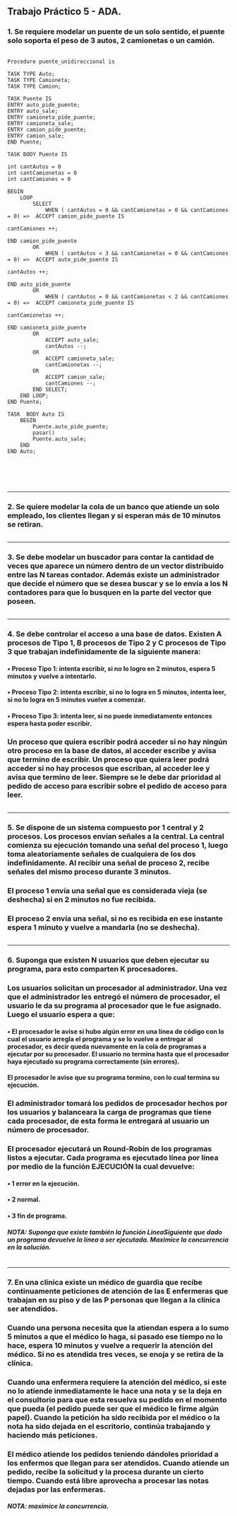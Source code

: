 ## Trabajo Práctico 5 - ADA.

### 1. Se requiere modelar un puente de un solo sentido, el puente solo soporta el peso de 3 autos, 2 camionetas o un camión.

~~~

Procedure puente_unidireccional is

TASK TYPE Auto;
TASK TYPE Camioneta;
TASK TYPE Camion;

TASK Puente IS
ENTRY auto_pide_puente;
ENTRY auto_sale;
ENTRY camioneta_pide_puente;
ENTRY camioneta_sale;
ENTRY camion_pide_puente;
ENTRY camion_sale;
END Puente;

TASK BODY Puente IS

int cantAutos = 0
int cantCamionetas = 0 
int cantCamiones = 0

BEGIN
    LOOP
        SELECT
            WHEN ( cantAutos = 0 && cantCamionetas = 0 && cantCamiones = 0) =>  ACCEPT camion_pide_puente IS
                                                                                cantCamiones ++;
                                                                                END camion_pide_puente
        OR
            WHEN ( cantAutos < 3 && cantCamionetas = 0 && cantCamiones = 0) =>  ACCEPT auto_pide_puente IS
                                                                                cantAutos ++;
                                                                                END auto_pide_puente
        OR
            WHEN ( cantAutos = 0 && cantCamionetas < 2 && cantCamiones = 0) =>  ACCEPT camioneta_pide_puente IS
                                                                                cantCamionetas ++;
                                                                                END camioneta_pide_puente
        OR
            ACCEPT auto_sale;
            cantAutos --;
        OR 
            ACCEPT camioneta_sale;
            cantCamionetas --;
        OR
            ACCEPT camion_sale;
            cantCamiones --;
        END SELECT;
    END LOOP;
END Puente;

TASK  BODY Auto IS
	BEGIN
		Puente.auto_pide_puente;
		pasar()
		Puente.auto_sale;
	END
END Auto;






~~~

___

### 2. Se quiere modelar la cola de un banco que atiende un solo empleado, los clientes llegan y si esperan más de 10 minutos se retiran.

~~~

~~~

___

### 3. Se debe modelar un buscador para contar la cantidad de veces que aparece un número dentro de un vector distribuido entre las N tareas contador. Además existe un administrador que decide el número que se desea buscar y se lo envía a los N contadores para que lo busquen en la parte del vector que poseen.

~~~

~~~

___

### 4. Se debe controlar el acceso a una base de datos. Existen A procesos de Tipo 1, B procesos de Tipo 2 y C procesos de Tipo 3 que trabajan indefinidamente de la siguiente manera:

#### • Proceso Tipo 1: intenta escribir, si no lo logro en 2 minutos, espera 5 minutos y vuelve a intentarlo.
#### • Proceso Tipo 2: intenta escribir, si no lo logra en 5 minutos, intenta leer, si no lo logra en 5 minutos vuelve a comenzar.
#### • Proceso Tipo 3: intenta leer, si no puede inmediatamente entonces espera hasta poder escribir.

### Un proceso que quiera escribir podrá acceder si no hay ningún otro proceso en la base de datos, al acceder escribe y avisa que termino de escribir. Un proceso que quiera leer podrá acceder si no hay procesos que escriban, al acceder lee y avisa que termino de leer. Siempre se le debe dar prioridad al pedido de acceso para escribir sobre el pedido de acceso para leer.

~~~

~~~

___

### 5. Se dispone de un sistema compuesto por 1 central y 2 procesos. Los procesos envían señales a la central. La central comienza su ejecución tomando una señal del proceso 1, luego toma aleatoriamente señales de cualquiera de los dos indefinidamente. Al recibir una señal de proceso 2, recibe señales del mismo proceso durante 3 minutos. 

### El proceso 1 envía una señal que es considerada vieja (se deshecha) si en 2 minutos no fue recibida. 

### El proceso 2 envía una señal, si no es recibida en ese instante espera 1 minuto y vuelve a mandarla (no se deshecha).

~~~

~~~

___

### 6. Suponga que existen N usuarios que deben ejecutar su programa, para esto comparten K procesadores.

### Los usuarios solicitan un procesador al administrador. Una vez que el administrador les entregó el número de procesador, el usuario le da su programa al procesador que le fue asignado. Luego el usuario espera a que:

#### • El procesador le avise si hubo algún error en una línea de código con lo cual el usuario arregla el programa y se lo vuelve a entregar al procesador, es decir queda nuevamente en la cola de programas a ejecutar por su procesador. El usuario no termina hasta que el procesador haya ejecutado su programa correctamente (sin errores).

#### El procesador le avise que su programa termino, con lo cual termina su ejecución.

### El administrador tomará los pedidos de procesador hechos por los usuarios y balanceara la carga de programas que tiene cada procesador, de esta forma le entregará al usuario un número de procesador.

### El procesador ejecutará un Round-Robin de los programas listos a ejecutar. Cada programa es ejecutado línea por línea por medio de la función EJECUCIÓN la cual devuelve:

#### • 1 error en la ejecución.
#### • 2 normal.
#### • 3 fin de programa.

##### NOTA: Suponga que existe también la función LineaSiguiente que dado un programa devuelve la línea a ser ejecutada. Maximice la concurrencia en la solución.

~~~

~~~

___

### 7. En una clínica existe un médico de guardia que recibe continuamente peticiones de atención de las E enfermeras que trabajan en su piso y de las P personas que llegan a la clínica ser atendidos.

### Cuando una persona necesita que la atiendan espera a lo sumo 5 minutos a que el médico lo haga, si pasado ese tiempo no lo hace, espera 10 minutos y vuelve a requerir la atención del médico. Si no es atendida tres veces, se enoja y se retira de la clínica.

### Cuando una enfermera requiere la atención del médico, si este no lo atiende inmediatamente le hace una nota y se la deja en el consultorio para que esta resuelva su pedido en el momento que pueda (el pedido puede ser que el médico le firme algún papel). Cuando la petición ha sido recibida por el médico o la nota ha sido dejada en el escritorio, continúa trabajando y haciendo más peticiones.

### El médico atiende los pedidos teniendo dándoles prioridad a los enfermos que llegan para ser atendidos. Cuando atiende un pedido, recibe la solicitud y la procesa durante un cierto tiempo. Cuando está libre aprovecha a procesar las notas dejadas por las enfermeras.

##### NOTA: maximice la concurrencia.

~~~

~~~